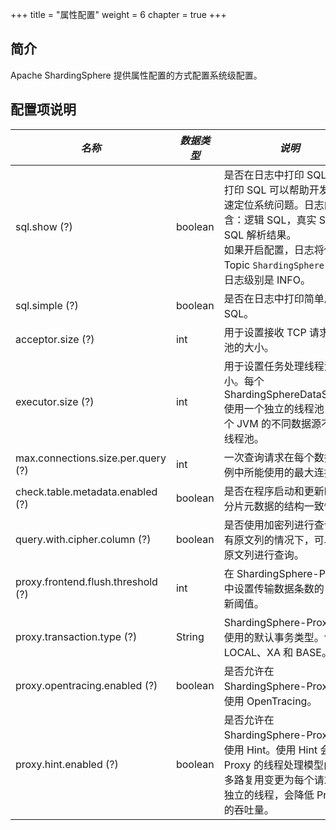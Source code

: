 +++
title = "属性配置"
weight = 6
chapter = true
+++

## 简介

Apache ShardingSphere 提供属性配置的方式配置系统级配置。

## 配置项说明

| *名称*                             | *数据类型*   | *说明*                                                                                                                                                                                  | *默认值*  |
| ---------------------------------- | ----------- | -------------------------------------------------------------------------------------------------------------------------------------------------------------------------------------- | -------- |
| sql.show (?)                       | boolean     | 是否在日志中打印 SQL。 <br /> 打印 SQL 可以帮助开发者快速定位系统问题。日志内容包含：逻辑 SQL，真实 SQL 和 SQL 解析结果。<br /> 如果开启配置，日志将使用 Topic `ShardingSphere-SQL`，日志级别是 INFO。 | false    |
| sql.simple (?)                     | boolean     | 是否在日志中打印简单风格的 SQL。                                                                                                                                                           | false    |
| acceptor.size (?)                  | int         | 用于设置接收 TCP 请求线程池的大小。                                                                                                                                                        | CPU * 2  |
| executor.size (?)                  | int         | 用于设置任务处理线程池的大小。每个 ShardingSphereDataSource 使用一个独立的线程池，同一个 JVM 的不同数据源不共享线程池。                                                                           | infinite |
| max.connections.size.per.query (?) | int         | 一次查询请求在每个数据库实例中所能使用的最大连接数。                                                                                                                                          | 1        |
| check.table.metadata.enabled (?)   | boolean     | 是否在程序启动和更新时检查分片元数据的结构一致性。                                                                                                                                            | false    |
| query.with.cipher.column (?)       | boolean     | 是否使用加密列进行查询。在有原文列的情况下，可以使用原文列进行查询。                                                                                                                            | true     |
| proxy.frontend.flush.threshold (?) | int         | 在 ShardingSphere-Proxy 中设置传输数据条数的 IO 刷新阈值。                                                                                                                                  | 128      |
| proxy.transaction.type (?)         | String      | ShardingSphere-Proxy 中使用的默认事务类型。包括：LOCAL、XA 和 BASE。                                                                                                                         | LOCAL    |
| proxy.opentracing.enabled (?)      | boolean     | 是否允许在 ShardingSphere-Proxy 中使用 OpenTracing。                                                                                                                                       | false    |
| proxy.hint.enabled (?)             | boolean     | 是否允许在 ShardingSphere-Proxy 中使用 Hint。使用 Hint 会将 Proxy 的线程处理模型由 IO 多路复用变更为每个请求一个独立的线程，会降低 Proxy 的吞吐量。                                                  | false    |
